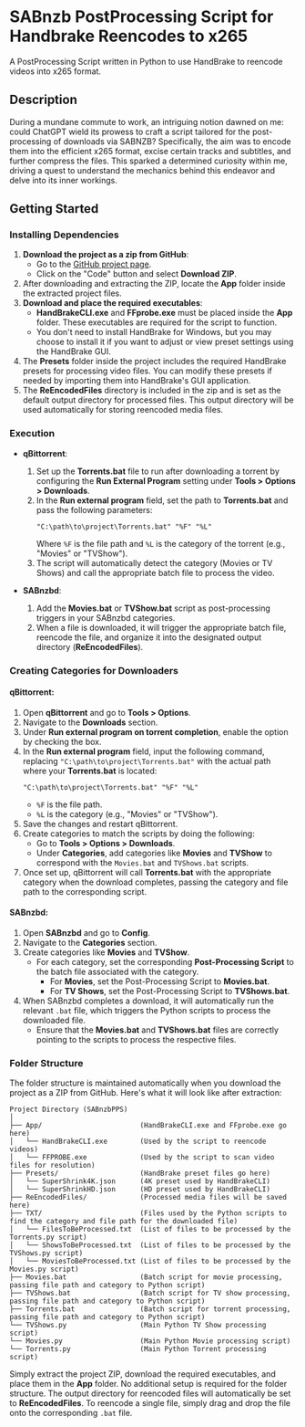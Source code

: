 # SABnzb PostProcessing Script for Handbrake Reencodes to x265

A PostProcessing Script written in Python to use HandBrake to reencode videos into x265 format.

## Description

During a mundane commute to work, an intriguing notion dawned on me: could ChatGPT wield its prowess to craft a script tailored for the post-processing of downloads via SABNZB? Specifically, the aim was to encode them into the efficient x265 format, excise certain tracks and subtitles, and further compress the files. This sparked a determined curiosity within me, driving a quest to understand the mechanics behind this endeavor and delve into its inner workings.

## Getting Started

### Installing Dependencies

1. **Download the project as a zip from GitHub**:
   - Go to the [GitHub project page](https://github.com/o0cynix0o/SABnzbPPS).
   - Click on the "Code" button and select **Download ZIP**.
2. After downloading and extracting the ZIP, locate the **App** folder inside the extracted project files.
3. **Download and place the required executables**:
   - **HandBrakeCLI.exe** and **FFprobe.exe** must be placed inside the **App** folder. These executables are required for the script to function.
   - You don't need to install HandBrake for Windows, but you may choose to install it if you want to adjust or view preset settings using the HandBrake GUI.
4. The **Presets** folder inside the project includes the required HandBrake presets for processing video files. You can modify these presets if needed by importing them into HandBrake's GUI application.
5. The **ReEncodedFiles** directory is included in the zip and is set as the default output directory for processed files. This output directory will be used automatically for storing reencoded media files.

### Execution

* **qBittorrent**:
   1. Set up the **Torrents.bat** file to run after downloading a torrent by configuring the **Run External Program** setting under **Tools > Options > Downloads**.
   2. In the **Run external program** field, set the path to **Torrents.bat** and pass the following parameters:
      ```plaintext
      "C:\path\to\project\Torrents.bat" "%F" "%L"
      ```
      Where `%F` is the file path and `%L` is the category of the torrent (e.g., "Movies" or "TVShow").
   3. The script will automatically detect the category (Movies or TV Shows) and call the appropriate batch file to process the video.

* **SABnzbd**:
   1. Add the **Movies.bat** or **TVShow.bat** script as post-processing triggers in your SABnzbd categories.
   2. When a file is downloaded, it will trigger the appropriate batch file, reencode the file, and organize it into the designated output directory (**ReEncodedFiles**).

### Creating Categories for Downloaders

#### **qBittorrent**:

1. Open **qBittorrent** and go to **Tools > Options**.
2. Navigate to the **Downloads** section.
3. Under **Run external program on torrent completion**, enable the option by checking the box.
4. In the **Run external program** field, input the following command, replacing `"C:\path\to\project\Torrents.bat"` with the actual path where your **Torrents.bat** is located:
   ```plaintext
   "C:\path\to\project\Torrents.bat" "%F" "%L"
   ```
   - `%F` is the file path.
   - `%L` is the category (e.g., "Movies" or "TVShow").
5. Save the changes and restart qBittorrent.
6. Create categories to match the scripts by doing the following:
   - Go to **Tools > Options > Downloads**.
   - Under **Categories**, add categories like **Movies** and **TVShow** to correspond with the `Movies.bat` and `TVShows.bat` scripts.
7. Once set up, qBittorrent will call **Torrents.bat** with the appropriate category when the download completes, passing the category and file path to the corresponding script.

#### **SABnzbd**:

1. Open **SABnzbd** and go to **Config**.
2. Navigate to the **Categories** section.
3. Create categories like **Movies** and **TVShow**.
   - For each category, set the corresponding **Post-Processing Script** to the batch file associated with the category.
     - For **Movies**, set the Post-Processing Script to **Movies.bat**.
     - For **TV Shows**, set the Post-Processing Script to **TVShows.bat**.
4. When SABnzbd completes a download, it will automatically run the relevant `.bat` file, which triggers the Python scripts to process the downloaded file.
   - Ensure that the **Movies.bat** and **TVShows.bat** files are correctly pointing to the scripts to process the respective files.

### Folder Structure

The folder structure is maintained automatically when you download the project as a ZIP from GitHub. Here's what it will look like after extraction:

```
Project Directory (SABnzbPPS)
│
├── App/                        (HandBrakeCLI.exe and FFprobe.exe go here)
│   └── HandBrakeCLI.exe        (Used by the script to reencode videos)
│   └── FFPROBE.exe             (Used by the script to scan video files for resolution)
├── Presets/                    (HandBrake preset files go here)
│   └── SuperShrink4K.json      (4K preset used by HandBrakeCLI)
│   └── SuperShrinkHD.json      (HD preset used by HandBrakeCLI)
├── ReEncodedFiles/             (Processed media files will be saved here)
├── TXT/                        (Files used by the Python scripts to find the category and file path for the downloaded file)
│   └── FilesToBeProcessed.txt  (List of files to be processed by the Torrents.py script)
│   └── ShowsToBeProcessed.txt  (List of files to be processed by the TVShows.py script)
│   └── MoviesToBeProcessed.txt (List of files to be processed by the Movies.py script)
├── Movies.bat                  (Batch script for movie processing, passing file path and category to Python script)
├── TVShows.bat                 (Batch script for TV show processing, passing file path and category to Python script)
├── Torrents.bat                (Batch script for torrent processing, passing file path and category to Python script)
└── TVShows.py                  (Main Python TV Show processing script)
└── Movies.py                   (Main Python Movie processing script)
└── Torrents.py                 (Main Python Torrent processing script)
```

Simply extract the project ZIP, download the required executables, and place them in the **App** folder. No additional setup is required for the folder structure. The output directory for reencoded files will automatically be set to **ReEncodedFiles**. To reencode a single file, simply drag and drop the file onto the corresponding `.bat` file.
